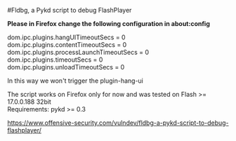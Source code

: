 #Fldbg, a Pykd script to debug FlashPlayer

**Please in Firefox change the following configuration in about:config**  

dom.ipc.plugins.hangUITimeoutSecs = 0  
dom.ipc.plugins.contentTimeoutSecs = 0  
dom.ipc.plugins.processLaunchTimeoutSecs = 0  
dom.ipc.plugins.timeoutSecs = 0  
dom.ipc.plugins.unloadTimeoutSecs = 0  

In this way we won't trigger the plugin-hang-ui  

The script works on Firefox only for now and was tested on Flash >= 17.0.0.188 32bit  
Requirements: pykd >= 0.3  

https://www.offensive-security.com/vulndev/fldbg-a-pykd-script-to-debug-flashplayer/
